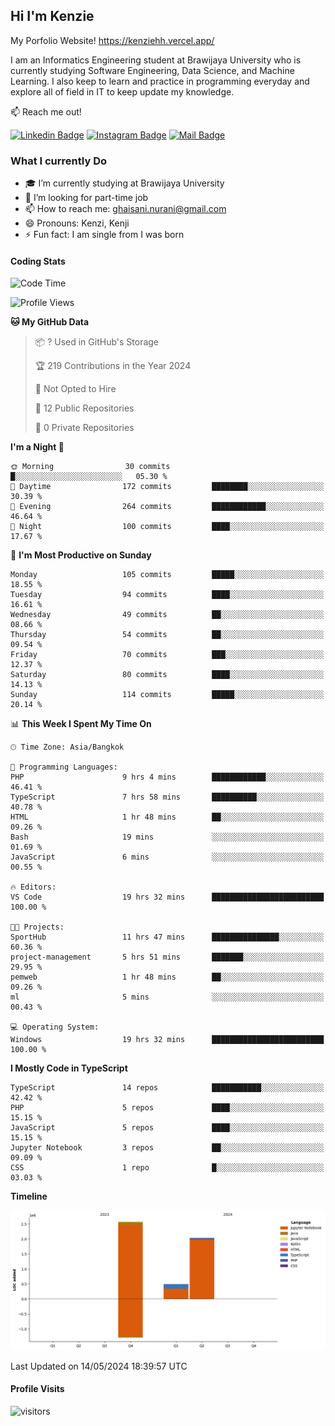 ## Hi I'm Kenzie

My Porfolio Website!
https://kenziehh.vercel.app/

I am an Informatics Engineering student at Brawijaya University who is currently studying Software Engineering, Data Science, and Machine Learning. I also keep to learn and practice in programming everyday and explore all of field in IT to keep update my knowledge.

:mailbox: Reach me out!

[![Linkedin Badge](https://img.shields.io/badge/-Kenzie_Taqiyassar-0e76a8?style=flat&labelColor=0e76a8&logo=linkedin&logoColor=white)](https://www.linkedin.com/in/kenzie-taqiyassar-37458b1aa/) 
[![Instagram Badge](https://img.shields.io/badge/-@__kenziehh_-e84393?style=flat&labelColor=e84393&logo=instagram&logoColor=white)](https://www.instagram.com/_kenziehh/) 
[![Mail Badge](https://img.shields.io/badge/-ghaisani.nurani-c0392b?style=flat&labelColor=c0392b&logo=gmail&logoColor=white)](mailto:ghaisani.nurani@gmail.com)

### What I currently Do

- 🎓 I’m currently studying at Brawijaya University
- 💼 I’m looking for part-time job
- 📫 How to reach me: ghaisani.nurani@gmail.com
- 😄 Pronouns: Kenzi, Kenji
- ⚡ Fun fact: I am single from I was born

#### Coding Stats
<!--START_SECTION:waka-->
![Code Time](http://img.shields.io/badge/Code%20Time-341%20hrs%2014%20mins-blue)

![Profile Views](http://img.shields.io/badge/Profile%20Views-0-blue)

**🐱 My GitHub Data** 

> 📦 ? Used in GitHub's Storage 
 > 
> 🏆 219 Contributions in the Year 2024
 > 
> 🚫 Not Opted to Hire
 > 
> 📜 12 Public Repositories 
 > 
> 🔑 0 Private Repositories 
 > 
**I'm a Night 🦉** 

```text
🌞 Morning                30 commits          █░░░░░░░░░░░░░░░░░░░░░░░░   05.30 % 
🌆 Daytime                172 commits         ████████░░░░░░░░░░░░░░░░░   30.39 % 
🌃 Evening                264 commits         ████████████░░░░░░░░░░░░░   46.64 % 
🌙 Night                  100 commits         ████░░░░░░░░░░░░░░░░░░░░░   17.67 % 
```
📅 **I'm Most Productive on Sunday** 

```text
Monday                   105 commits         █████░░░░░░░░░░░░░░░░░░░░   18.55 % 
Tuesday                  94 commits          ████░░░░░░░░░░░░░░░░░░░░░   16.61 % 
Wednesday                49 commits          ██░░░░░░░░░░░░░░░░░░░░░░░   08.66 % 
Thursday                 54 commits          ██░░░░░░░░░░░░░░░░░░░░░░░   09.54 % 
Friday                   70 commits          ███░░░░░░░░░░░░░░░░░░░░░░   12.37 % 
Saturday                 80 commits          ████░░░░░░░░░░░░░░░░░░░░░   14.13 % 
Sunday                   114 commits         █████░░░░░░░░░░░░░░░░░░░░   20.14 % 
```


📊 **This Week I Spent My Time On** 

```text
🕑︎ Time Zone: Asia/Bangkok

💬 Programming Languages: 
PHP                      9 hrs 4 mins        ████████████░░░░░░░░░░░░░   46.41 % 
TypeScript               7 hrs 58 mins       ██████████░░░░░░░░░░░░░░░   40.78 % 
HTML                     1 hr 48 mins        ██░░░░░░░░░░░░░░░░░░░░░░░   09.26 % 
Bash                     19 mins             ░░░░░░░░░░░░░░░░░░░░░░░░░   01.69 % 
JavaScript               6 mins              ░░░░░░░░░░░░░░░░░░░░░░░░░   00.55 % 

🔥 Editors: 
VS Code                  19 hrs 32 mins      █████████████████████████   100.00 % 

🐱‍💻 Projects: 
SportHub                 11 hrs 47 mins      ███████████████░░░░░░░░░░   60.36 % 
project-management       5 hrs 51 mins       ███████░░░░░░░░░░░░░░░░░░   29.95 % 
pemweb                   1 hr 48 mins        ██░░░░░░░░░░░░░░░░░░░░░░░   09.26 % 
ml                       5 mins              ░░░░░░░░░░░░░░░░░░░░░░░░░   00.43 % 

💻 Operating System: 
Windows                  19 hrs 32 mins      █████████████████████████   100.00 % 
```

**I Mostly Code in TypeScript** 

```text
TypeScript               14 repos            ███████████░░░░░░░░░░░░░░   42.42 % 
PHP                      5 repos             ████░░░░░░░░░░░░░░░░░░░░░   15.15 % 
JavaScript               5 repos             ████░░░░░░░░░░░░░░░░░░░░░   15.15 % 
Jupyter Notebook         3 repos             ██░░░░░░░░░░░░░░░░░░░░░░░   09.09 % 
CSS                      1 repo              █░░░░░░░░░░░░░░░░░░░░░░░░   03.03 % 
```



**Timeline**

![Lines of Code chart](https://raw.githubusercontent.com/kenziehh/kenziehh/master/assets/bar_graph.png)


 Last Updated on 14/05/2024 18:39:57 UTC
<!--END_SECTION:waka-->


#### Profile Visits

![visitors](https://visitor-badge.glitch.me/badge?page_id=kenziehh.kenziehh)





